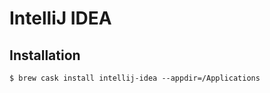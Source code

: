 # IntelliJ IDEA

## Installation

```ShellSession
$ brew cask install intellij-idea --appdir=/Applications
```
